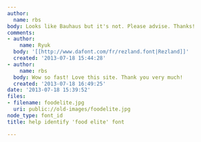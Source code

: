```yaml
---
author:
  name: rbs
body: Looks like Bauhaus but it's not. Please advise. Thanks!
comments:
- author:
    name: Ryuk
  body: '[[http://www.dafont.com/fr/rezland.font|Rezland]]'
  created: '2013-07-18 15:44:28'
- author:
    name: rbs
  body: Wow so fast! Love this site. Thank you very much!
  created: '2013-07-18 16:49:25'
date: '2013-07-18 15:39:52'
files:
- filename: foodelite.jpg
  uri: public://old-images/foodelite.jpg
node_type: font_id
title: help identify 'food elite' font

---
```

